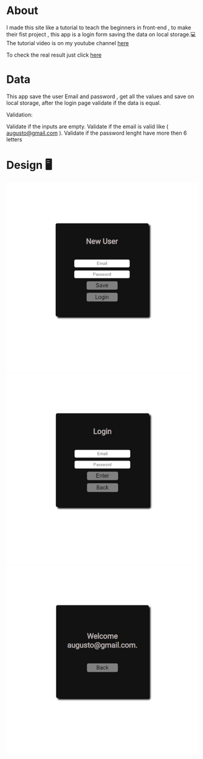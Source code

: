 
# About
I made this site like a tutorial to teach the beginners in front-end , to make their fist project , this app is a login form saving the data on local storage.💻
The tutorial video is on my youtube channel [here](https://www.youtube.com/watch?v=_6vsEZIoKD4&t=4591s)

To check the real result just click [here](https://tutorial-login.netlify.app)

# Data

This app save the user Email and password , get all the values and save on local storage, after the login page validate if the data is equal.

Validation:

Validate if the inputs are empty.
Validate if the email is valid like ( augusto@gmail.com ).
Validate if the password lenght have more then 6 letters


# Design 🖥️

![1Image](design/design1.png)
![2Image](design/design2.png)
![3Image](design/design3.png)
